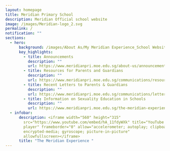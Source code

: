 ```yaml
---
layout: homepage
title: Meridian Primary School
description: Meridian Official school website
image: /images/Meridian-logo_2.svg
permalink: /
notification: ""
sections:
  - hero:
      background: /images/About As/My Meridian Experience_School Websitei_17 Jan 23.png
      key_highlights:
        - title: Announcements
          description: ""
          url: https://www.meridianpri.moe.edu.sg/about-us/announcements/
        - title: Resources for Parents and Guardians
          description: ""
          url: https://www.meridianpri.moe.edu.sg/communications/resources-for-parents/resources-for-parents/
        - title: Recent Letters to Parents & Guardians
          description: ""
          url: https://www.meridianpri.moe.edu.sg/communications/letters-to-parents/letter-to-all-parents-2023/
        - title: Information on Sexuality Education in Schools
          description: ""
          url: https://www.meridianpri.moe.edu.sg/the-meridian-experience/student-development/sexuality-education/
  - infobar:
      description: <iframe width="560" height="315"
        src="https://www.youtube.com/embed/hA_11fdyWXk" title="YouTube video
        player" frameborder="0" allow="accelerometer; autoplay; clipboard-write;
        encrypted-media; gyroscope; picture-in-picture"
        allowfullscreen></iframe>
      title: "The Meridian Experience "
---
```


